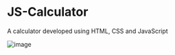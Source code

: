# JS-Calculator
A calculator developed using HTML, CSS and JavaScript

![image](https://github.com/josgar14/JS-Calculator/assets/42749669/e4894734-3f87-42bd-b467-aaefd9ef1a43)
